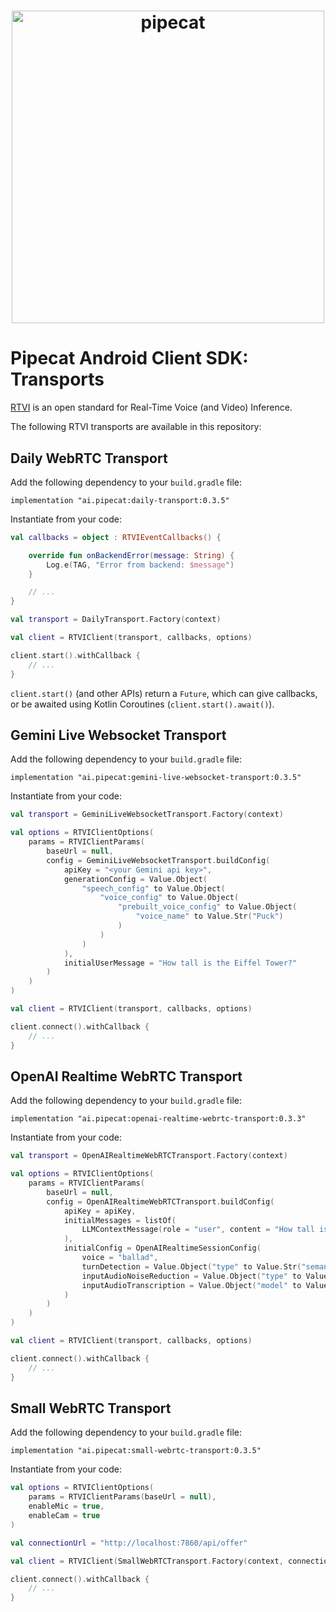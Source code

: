 <h1><div align="center">
 <img alt="pipecat" width="500px" height="auto" src="assets/pipecat-android.png">
</div></h1>

# Pipecat Android Client SDK: Transports

[RTVI](https://github.com/rtvi-ai/) is an open standard for Real-Time Voice (and Video) Inference.

The following RTVI transports are available in this repository:

## Daily WebRTC Transport

Add the following dependency to your `build.gradle` file:

```
implementation "ai.pipecat:daily-transport:0.3.5"
```

Instantiate from your code:

```kotlin
val callbacks = object : RTVIEventCallbacks() {

    override fun onBackendError(message: String) {
        Log.e(TAG, "Error from backend: $message")
    }

    // ...
}

val transport = DailyTransport.Factory(context)

val client = RTVIClient(transport, callbacks, options)

client.start().withCallback {
    // ...
}
```

`client.start()` (and other APIs) return a `Future`, which can give callbacks, or be awaited
using Kotlin Coroutines (`client.start().await()`).


## Gemini Live Websocket Transport

Add the following dependency to your `build.gradle` file:

```
implementation "ai.pipecat:gemini-live-websocket-transport:0.3.5"
```

Instantiate from your code:

```kotlin
val transport = GeminiLiveWebsocketTransport.Factory(context)

val options = RTVIClientOptions(
    params = RTVIClientParams(
        baseUrl = null,
        config = GeminiLiveWebsocketTransport.buildConfig(
            apiKey = "<your Gemini api key>",
            generationConfig = Value.Object(
                "speech_config" to Value.Object(
                    "voice_config" to Value.Object(
                        "prebuilt_voice_config" to Value.Object(
                            "voice_name" to Value.Str("Puck")
                        )
                    )
                )
            ),
            initialUserMessage = "How tall is the Eiffel Tower?"
        )
    )
)

val client = RTVIClient(transport, callbacks, options)

client.connect().withCallback {
    // ...
}
```


## OpenAI Realtime WebRTC Transport

Add the following dependency to your `build.gradle` file:

```
implementation "ai.pipecat:openai-realtime-webrtc-transport:0.3.3"
```

Instantiate from your code:

```kotlin
val transport = OpenAIRealtimeWebRTCTransport.Factory(context)

val options = RTVIClientOptions(
    params = RTVIClientParams(
        baseUrl = null,
        config = OpenAIRealtimeWebRTCTransport.buildConfig(
            apiKey = apiKey,
            initialMessages = listOf(
                LLMContextMessage(role = "user", content = "How tall is the Eiffel Tower?")
            ),
            initialConfig = OpenAIRealtimeSessionConfig(
                voice = "ballad",
                turnDetection = Value.Object("type" to Value.Str("semantic_vad")),
                inputAudioNoiseReduction = Value.Object("type" to Value.Str("near_field")),
                inputAudioTranscription = Value.Object("model" to Value.Str("gpt-4o-transcribe"))
            )
        )
    )
)

val client = RTVIClient(transport, callbacks, options)

client.connect().withCallback {
    // ...
}
```


## Small WebRTC Transport

Add the following dependency to your `build.gradle` file:

```
implementation "ai.pipecat:small-webrtc-transport:0.3.5"
```

Instantiate from your code:

```kotlin
val options = RTVIClientOptions(
    params = RTVIClientParams(baseUrl = null),
    enableMic = true,
    enableCam = true
)

val connectionUrl = "http://localhost:7860/api/offer"

val client = RTVIClient(SmallWebRTCTransport.Factory(context, connectionUrl), callbacks, options)

client.connect().withCallback {
    // ...
}
```